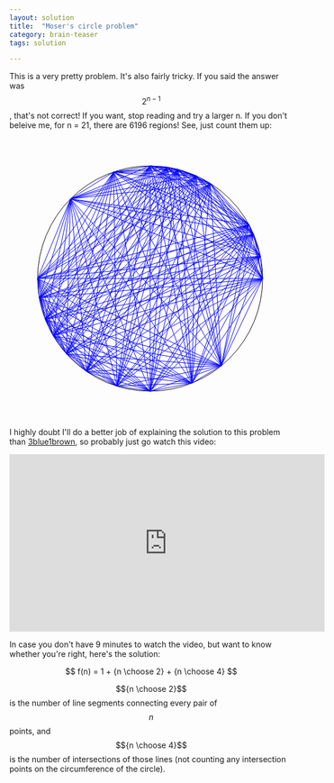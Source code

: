 ```yaml
---
layout: solution
title:  "Moser's circle problem"
category: brain-teaser
tags: solution

---
```


This is a very pretty problem.  It's also fairly tricky.  If you said
the answer was $$2^{n-1}$$, that's not correct!  If you want, stop
reading and try a larger n.  If you don't beleive me, for n = 21,
there are 6196 regions!  See, just count them up:

<svg width="500" height="500"><ellipse cx="250" cy="250" rx="200" ry="200" fill="none" stroke="black"></ellipse>
<line x1="450" y1="250" x2="376.59626133539166" y2="404.83341569538925" stroke="blue" stroke-width="1"></line>
<line x1="450" y1="250" x2="250" y2="450" stroke="blue" stroke-width="1"></line>
<line x1="450" y1="250" x2="50" y2="250.00000000000003" stroke="blue" stroke-width="1"></line>
<line x1="450" y1="250" x2="108.57864376269046" y2="108.57864376269052" stroke="blue" stroke-width="1"></line>
<line x1="450" y1="250" x2="249.99999999999997" y2="50" stroke="blue" stroke-width="1"></line>
<line x1="450" y1="250" x2="425.51651237807454" y2="154.1148922791594" stroke="blue" stroke-width="1"></line>
<line x1="450" y1="250" x2="190.8959586677321" y2="441.06729782512116" stroke="blue" stroke-width="1"></line>
<line x1="450" y1="250" x2="137.0715053209929" y2="415.06712298193565" stroke="blue" stroke-width="1"></line>
<line x1="450" y1="250" x2="279.8876264947199" y2="52.24578441279155" stroke="blue" stroke-width="1"></line>
<line x1="450" y1="250" x2="331.55209061191397" y2="67.38221193753833" stroke="blue" stroke-width="1"></line>
<line x1="450" y1="250" x2="445.9603435390559" y2="210.00570340592037" stroke="blue" stroke-width="1"></line>
<line x1="450" y1="250" x2="53.01486504652547" y2="284.59561543550615" stroke="blue" stroke-width="1"></line>
<line x1="450" y1="250" x2="356.9404890889302" y2="80.99191796419794" stroke="blue" stroke-width="1"></line>
<line x1="450" y1="250" x2="433.7290587110557" y2="170.9833372942805" stroke="blue" stroke-width="1"></line>
<line x1="450" y1="250" x2="77.84519114909912" y2="351.7974547300166" stroke="blue" stroke-width="1"></line>
<line x1="450" y1="250" x2="63.73760650342061" y2="322.8444971766942" stroke="blue" stroke-width="1"></line>
<line x1="450" y1="250" x2="324.5266878405136" y2="435.5957240873901" stroke="blue" stroke-width="1"></line>
<line x1="450" y1="250" x2="101.11766936394412" y2="383.54419352549974" stroke="blue" stroke-width="1"></line>
<line x1="450" y1="250" x2="184.96903484661237" y2="60.86784099149375" stroke="blue" stroke-width="1"></line>
<line x1="450" y1="250" x2="299.4544155296241" y2="56.21078258937297" stroke="blue" stroke-width="1"></line>
<line x1="376.59626133539166" y1="404.83341569538925" x2="250" y2="450" stroke="blue" stroke-width="1"></line>
<line x1="376.59626133539166" y1="404.83341569538925" x2="50" y2="250.00000000000003" stroke="blue" stroke-width="1"></line>
<line x1="376.59626133539166" y1="404.83341569538925" x2="108.57864376269046" y2="108.57864376269052" stroke="blue" stroke-width="1"></line>
<line x1="376.59626133539166" y1="404.83341569538925" x2="249.99999999999997" y2="50" stroke="blue" stroke-width="1"></line>
<line x1="376.59626133539166" y1="404.83341569538925" x2="425.51651237807454" y2="154.1148922791594" stroke="blue" stroke-width="1"></line>
<line x1="376.59626133539166" y1="404.83341569538925" x2="190.8959586677321" y2="441.06729782512116" stroke="blue" stroke-width="1"></line>
<line x1="376.59626133539166" y1="404.83341569538925" x2="137.0715053209929" y2="415.06712298193565" stroke="blue" stroke-width="1"></line>
<line x1="376.59626133539166" y1="404.83341569538925" x2="279.8876264947199" y2="52.24578441279155" stroke="blue" stroke-width="1"></line>
<line x1="376.59626133539166" y1="404.83341569538925" x2="331.55209061191397" y2="67.38221193753833" stroke="blue" stroke-width="1"></line>
<line x1="376.59626133539166" y1="404.83341569538925" x2="445.9603435390559" y2="210.00570340592037" stroke="blue" stroke-width="1"></line>
<line x1="376.59626133539166" y1="404.83341569538925" x2="53.01486504652547" y2="284.59561543550615" stroke="blue" stroke-width="1"></line>
<line x1="376.59626133539166" y1="404.83341569538925" x2="356.9404890889302" y2="80.99191796419794" stroke="blue" stroke-width="1"></line>
<line x1="376.59626133539166" y1="404.83341569538925" x2="433.7290587110557" y2="170.9833372942805" stroke="blue" stroke-width="1"></line>
<line x1="376.59626133539166" y1="404.83341569538925" x2="77.84519114909912" y2="351.7974547300166" stroke="blue" stroke-width="1"></line>
<line x1="376.59626133539166" y1="404.83341569538925" x2="63.73760650342061" y2="322.8444971766942" stroke="blue" stroke-width="1"></line>
<line x1="376.59626133539166" y1="404.83341569538925" x2="324.5266878405136" y2="435.5957240873901" stroke="blue" stroke-width="1"></line>
<line x1="376.59626133539166" y1="404.83341569538925" x2="101.11766936394412" y2="383.54419352549974" stroke="blue" stroke-width="1"></line>
<line x1="376.59626133539166" y1="404.83341569538925" x2="184.96903484661237" y2="60.86784099149375" stroke="blue" stroke-width="1"></line>
<line x1="376.59626133539166" y1="404.83341569538925" x2="299.4544155296241" y2="56.21078258937297" stroke="blue" stroke-width="1"></line>
<line x1="250" y1="450" x2="50" y2="250.00000000000003" stroke="blue" stroke-width="1"></line>
<line x1="250" y1="450" x2="108.57864376269046" y2="108.57864376269052" stroke="blue" stroke-width="1"></line>
<line x1="250" y1="450" x2="249.99999999999997" y2="50" stroke="blue" stroke-width="1"></line>
<line x1="250" y1="450" x2="425.51651237807454" y2="154.1148922791594" stroke="blue" stroke-width="1"></line>
<line x1="250" y1="450" x2="190.8959586677321" y2="441.06729782512116" stroke="blue" stroke-width="1"></line>
<line x1="250" y1="450" x2="137.0715053209929" y2="415.06712298193565" stroke="blue" stroke-width="1"></line>
<line x1="250" y1="450" x2="279.8876264947199" y2="52.24578441279155" stroke="blue" stroke-width="1"></line>
<line x1="250" y1="450" x2="331.55209061191397" y2="67.38221193753833" stroke="blue" stroke-width="1"></line>
<line x1="250" y1="450" x2="445.9603435390559" y2="210.00570340592037" stroke="blue" stroke-width="1"></line>
<line x1="250" y1="450" x2="53.01486504652547" y2="284.59561543550615" stroke="blue" stroke-width="1"></line>
<line x1="250" y1="450" x2="356.9404890889302" y2="80.99191796419794" stroke="blue" stroke-width="1"></line>
<line x1="250" y1="450" x2="433.7290587110557" y2="170.9833372942805" stroke="blue" stroke-width="1"></line>
<line x1="250" y1="450" x2="77.84519114909912" y2="351.7974547300166" stroke="blue" stroke-width="1"></line>
<line x1="250" y1="450" x2="63.73760650342061" y2="322.8444971766942" stroke="blue" stroke-width="1"></line>
<line x1="250" y1="450" x2="324.5266878405136" y2="435.5957240873901" stroke="blue" stroke-width="1"></line>
<line x1="250" y1="450" x2="101.11766936394412" y2="383.54419352549974" stroke="blue" stroke-width="1"></line>
<line x1="250" y1="450" x2="184.96903484661237" y2="60.86784099149375" stroke="blue" stroke-width="1"></line>
<line x1="250" y1="450" x2="299.4544155296241" y2="56.21078258937297" stroke="blue" stroke-width="1"></line>
<line x1="50" y1="250.00000000000003" x2="108.57864376269046" y2="108.57864376269052" stroke="blue" stroke-width="1"></line>
<line x1="50" y1="250.00000000000003" x2="249.99999999999997" y2="50" stroke="blue" stroke-width="1"></line>
<line x1="50" y1="250.00000000000003" x2="425.51651237807454" y2="154.1148922791594" stroke="blue" stroke-width="1"></line>
<line x1="50" y1="250.00000000000003" x2="190.8959586677321" y2="441.06729782512116" stroke="blue" stroke-width="1"></line>
<line x1="50" y1="250.00000000000003" x2="137.0715053209929" y2="415.06712298193565" stroke="blue" stroke-width="1"></line>
<line x1="50" y1="250.00000000000003" x2="279.8876264947199" y2="52.24578441279155" stroke="blue" stroke-width="1"></line>
<line x1="50" y1="250.00000000000003" x2="331.55209061191397" y2="67.38221193753833" stroke="blue" stroke-width="1"></line>
<line x1="50" y1="250.00000000000003" x2="445.9603435390559" y2="210.00570340592037" stroke="blue" stroke-width="1"></line>
<line x1="50" y1="250.00000000000003" x2="53.01486504652547" y2="284.59561543550615" stroke="blue" stroke-width="1"></line>
<line x1="50" y1="250.00000000000003" x2="356.9404890889302" y2="80.99191796419794" stroke="blue" stroke-width="1"></line>
<line x1="50" y1="250.00000000000003" x2="433.7290587110557" y2="170.9833372942805" stroke="blue" stroke-width="1"></line>
<line x1="50" y1="250.00000000000003" x2="77.84519114909912" y2="351.7974547300166" stroke="blue" stroke-width="1"></line>
<line x1="50" y1="250.00000000000003" x2="63.73760650342061" y2="322.8444971766942" stroke="blue" stroke-width="1"></line>
<line x1="50" y1="250.00000000000003" x2="324.5266878405136" y2="435.5957240873901" stroke="blue" stroke-width="1"></line>
<line x1="50" y1="250.00000000000003" x2="101.11766936394412" y2="383.54419352549974" stroke="blue" stroke-width="1"></line>
<line x1="50" y1="250.00000000000003" x2="184.96903484661237" y2="60.86784099149375" stroke="blue" stroke-width="1"></line>
<line x1="50" y1="250.00000000000003" x2="299.4544155296241" y2="56.21078258937297" stroke="blue" stroke-width="1"></line>
<line x1="108.57864376269046" y1="108.57864376269052" x2="249.99999999999997" y2="50" stroke="blue" stroke-width="1"></line>
<line x1="108.57864376269046" y1="108.57864376269052" x2="425.51651237807454" y2="154.1148922791594" stroke="blue" stroke-width="1"></line>
<line x1="108.57864376269046" y1="108.57864376269052" x2="190.8959586677321" y2="441.06729782512116" stroke="blue" stroke-width="1"></line>
<line x1="108.57864376269046" y1="108.57864376269052" x2="137.0715053209929" y2="415.06712298193565" stroke="blue" stroke-width="1"></line>
<line x1="108.57864376269046" y1="108.57864376269052" x2="279.8876264947199" y2="52.24578441279155" stroke="blue" stroke-width="1"></line>
<line x1="108.57864376269046" y1="108.57864376269052" x2="331.55209061191397" y2="67.38221193753833" stroke="blue" stroke-width="1"></line>
<line x1="108.57864376269046" y1="108.57864376269052" x2="445.9603435390559" y2="210.00570340592037" stroke="blue" stroke-width="1"></line>
<line x1="108.57864376269046" y1="108.57864376269052" x2="53.01486504652547" y2="284.59561543550615" stroke="blue" stroke-width="1"></line>
<line x1="108.57864376269046" y1="108.57864376269052" x2="356.9404890889302" y2="80.99191796419794" stroke="blue" stroke-width="1"></line>
<line x1="108.57864376269046" y1="108.57864376269052" x2="433.7290587110557" y2="170.9833372942805" stroke="blue" stroke-width="1"></line>
<line x1="108.57864376269046" y1="108.57864376269052" x2="77.84519114909912" y2="351.7974547300166" stroke="blue" stroke-width="1"></line>
<line x1="108.57864376269046" y1="108.57864376269052" x2="63.73760650342061" y2="322.8444971766942" stroke="blue" stroke-width="1"></line>
<line x1="108.57864376269046" y1="108.57864376269052" x2="324.5266878405136" y2="435.5957240873901" stroke="blue" stroke-width="1"></line>
<line x1="108.57864376269046" y1="108.57864376269052" x2="101.11766936394412" y2="383.54419352549974" stroke="blue" stroke-width="1"></line>
<line x1="108.57864376269046" y1="108.57864376269052" x2="184.96903484661237" y2="60.86784099149375" stroke="blue" stroke-width="1"></line>
<line x1="108.57864376269046" y1="108.57864376269052" x2="299.4544155296241" y2="56.21078258937297" stroke="blue" stroke-width="1"></line>
<line x1="249.99999999999997" y1="50" x2="425.51651237807454" y2="154.1148922791594" stroke="blue" stroke-width="1"></line>
<line x1="249.99999999999997" y1="50" x2="190.8959586677321" y2="441.06729782512116" stroke="blue" stroke-width="1"></line>
<line x1="249.99999999999997" y1="50" x2="137.0715053209929" y2="415.06712298193565" stroke="blue" stroke-width="1"></line>
<line x1="249.99999999999997" y1="50" x2="279.8876264947199" y2="52.24578441279155" stroke="blue" stroke-width="1"></line>
<line x1="249.99999999999997" y1="50" x2="331.55209061191397" y2="67.38221193753833" stroke="blue" stroke-width="1"></line>
<line x1="249.99999999999997" y1="50" x2="445.9603435390559" y2="210.00570340592037" stroke="blue" stroke-width="1"></line>
<line x1="249.99999999999997" y1="50" x2="53.01486504652547" y2="284.59561543550615" stroke="blue" stroke-width="1"></line>
<line x1="249.99999999999997" y1="50" x2="356.9404890889302" y2="80.99191796419794" stroke="blue" stroke-width="1"></line>
<line x1="249.99999999999997" y1="50" x2="433.7290587110557" y2="170.9833372942805" stroke="blue" stroke-width="1"></line>
<line x1="249.99999999999997" y1="50" x2="77.84519114909912" y2="351.7974547300166" stroke="blue" stroke-width="1"></line>
<line x1="249.99999999999997" y1="50" x2="63.73760650342061" y2="322.8444971766942" stroke="blue" stroke-width="1"></line>
<line x1="249.99999999999997" y1="50" x2="324.5266878405136" y2="435.5957240873901" stroke="blue" stroke-width="1"></line>
<line x1="249.99999999999997" y1="50" x2="101.11766936394412" y2="383.54419352549974" stroke="blue" stroke-width="1"></line>
<line x1="249.99999999999997" y1="50" x2="184.96903484661237" y2="60.86784099149375" stroke="blue" stroke-width="1"></line>
<line x1="249.99999999999997" y1="50" x2="299.4544155296241" y2="56.21078258937297" stroke="blue" stroke-width="1"></line>
<line x1="425.51651237807454" y1="154.1148922791594" x2="190.8959586677321" y2="441.06729782512116" stroke="blue" stroke-width="1"></line>
<line x1="425.51651237807454" y1="154.1148922791594" x2="137.0715053209929" y2="415.06712298193565" stroke="blue" stroke-width="1"></line>
<line x1="425.51651237807454" y1="154.1148922791594" x2="279.8876264947199" y2="52.24578441279155" stroke="blue" stroke-width="1"></line>
<line x1="425.51651237807454" y1="154.1148922791594" x2="331.55209061191397" y2="67.38221193753833" stroke="blue" stroke-width="1"></line>
<line x1="425.51651237807454" y1="154.1148922791594" x2="445.9603435390559" y2="210.00570340592037" stroke="blue" stroke-width="1"></line>
<line x1="425.51651237807454" y1="154.1148922791594" x2="53.01486504652547" y2="284.59561543550615" stroke="blue" stroke-width="1"></line>
<line x1="425.51651237807454" y1="154.1148922791594" x2="356.9404890889302" y2="80.99191796419794" stroke="blue" stroke-width="1"></line>
<line x1="425.51651237807454" y1="154.1148922791594" x2="433.7290587110557" y2="170.9833372942805" stroke="blue" stroke-width="1"></line>
<line x1="425.51651237807454" y1="154.1148922791594" x2="77.84519114909912" y2="351.7974547300166" stroke="blue" stroke-width="1"></line>
<line x1="425.51651237807454" y1="154.1148922791594" x2="63.73760650342061" y2="322.8444971766942" stroke="blue" stroke-width="1"></line>
<line x1="425.51651237807454" y1="154.1148922791594" x2="324.5266878405136" y2="435.5957240873901" stroke="blue" stroke-width="1"></line>
<line x1="425.51651237807454" y1="154.1148922791594" x2="101.11766936394412" y2="383.54419352549974" stroke="blue" stroke-width="1"></line>
<line x1="425.51651237807454" y1="154.1148922791594" x2="184.96903484661237" y2="60.86784099149375" stroke="blue" stroke-width="1"></line>
<line x1="425.51651237807454" y1="154.1148922791594" x2="299.4544155296241" y2="56.21078258937297" stroke="blue" stroke-width="1"></line>
<line x1="190.8959586677321" y1="441.06729782512116" x2="137.0715053209929" y2="415.06712298193565" stroke="blue" stroke-width="1"></line>
<line x1="190.8959586677321" y1="441.06729782512116" x2="279.8876264947199" y2="52.24578441279155" stroke="blue" stroke-width="1"></line>
<line x1="190.8959586677321" y1="441.06729782512116" x2="331.55209061191397" y2="67.38221193753833" stroke="blue" stroke-width="1"></line>
<line x1="190.8959586677321" y1="441.06729782512116" x2="445.9603435390559" y2="210.00570340592037" stroke="blue" stroke-width="1"></line>
<line x1="190.8959586677321" y1="441.06729782512116" x2="53.01486504652547" y2="284.59561543550615" stroke="blue" stroke-width="1"></line>
<line x1="190.8959586677321" y1="441.06729782512116" x2="356.9404890889302" y2="80.99191796419794" stroke="blue" stroke-width="1"></line>
<line x1="190.8959586677321" y1="441.06729782512116" x2="433.7290587110557" y2="170.9833372942805" stroke="blue" stroke-width="1"></line>
<line x1="190.8959586677321" y1="441.06729782512116" x2="77.84519114909912" y2="351.7974547300166" stroke="blue" stroke-width="1"></line>
<line x1="190.8959586677321" y1="441.06729782512116" x2="63.73760650342061" y2="322.8444971766942" stroke="blue" stroke-width="1"></line>
<line x1="190.8959586677321" y1="441.06729782512116" x2="324.5266878405136" y2="435.5957240873901" stroke="blue" stroke-width="1"></line>
<line x1="190.8959586677321" y1="441.06729782512116" x2="101.11766936394412" y2="383.54419352549974" stroke="blue" stroke-width="1"></line>
<line x1="190.8959586677321" y1="441.06729782512116" x2="184.96903484661237" y2="60.86784099149375" stroke="blue" stroke-width="1"></line>
<line x1="190.8959586677321" y1="441.06729782512116" x2="299.4544155296241" y2="56.21078258937297" stroke="blue" stroke-width="1"></line>
<line x1="137.0715053209929" y1="415.06712298193565" x2="279.8876264947199" y2="52.24578441279155" stroke="blue" stroke-width="1"></line>
<line x1="137.0715053209929" y1="415.06712298193565" x2="331.55209061191397" y2="67.38221193753833" stroke="blue" stroke-width="1"></line>
<line x1="137.0715053209929" y1="415.06712298193565" x2="445.9603435390559" y2="210.00570340592037" stroke="blue" stroke-width="1"></line>
<line x1="137.0715053209929" y1="415.06712298193565" x2="53.01486504652547" y2="284.59561543550615" stroke="blue" stroke-width="1"></line>
<line x1="137.0715053209929" y1="415.06712298193565" x2="356.9404890889302" y2="80.99191796419794" stroke="blue" stroke-width="1"></line>
<line x1="137.0715053209929" y1="415.06712298193565" x2="433.7290587110557" y2="170.9833372942805" stroke="blue" stroke-width="1"></line>
<line x1="137.0715053209929" y1="415.06712298193565" x2="77.84519114909912" y2="351.7974547300166" stroke="blue" stroke-width="1"></line>
<line x1="137.0715053209929" y1="415.06712298193565" x2="63.73760650342061" y2="322.8444971766942" stroke="blue" stroke-width="1"></line>
<line x1="137.0715053209929" y1="415.06712298193565" x2="324.5266878405136" y2="435.5957240873901" stroke="blue" stroke-width="1"></line>
<line x1="137.0715053209929" y1="415.06712298193565" x2="101.11766936394412" y2="383.54419352549974" stroke="blue" stroke-width="1"></line>
<line x1="137.0715053209929" y1="415.06712298193565" x2="184.96903484661237" y2="60.86784099149375" stroke="blue" stroke-width="1"></line>
<line x1="137.0715053209929" y1="415.06712298193565" x2="299.4544155296241" y2="56.21078258937297" stroke="blue" stroke-width="1"></line>
<line x1="279.8876264947199" y1="52.24578441279155" x2="331.55209061191397" y2="67.38221193753833" stroke="blue" stroke-width="1"></line>
<line x1="279.8876264947199" y1="52.24578441279155" x2="445.9603435390559" y2="210.00570340592037" stroke="blue" stroke-width="1"></line>
<line x1="279.8876264947199" y1="52.24578441279155" x2="53.01486504652547" y2="284.59561543550615" stroke="blue" stroke-width="1"></line>
<line x1="279.8876264947199" y1="52.24578441279155" x2="356.9404890889302" y2="80.99191796419794" stroke="blue" stroke-width="1"></line>
<line x1="279.8876264947199" y1="52.24578441279155" x2="433.7290587110557" y2="170.9833372942805" stroke="blue" stroke-width="1"></line>
<line x1="279.8876264947199" y1="52.24578441279155" x2="77.84519114909912" y2="351.7974547300166" stroke="blue" stroke-width="1"></line>
<line x1="279.8876264947199" y1="52.24578441279155" x2="63.73760650342061" y2="322.8444971766942" stroke="blue" stroke-width="1"></line>
<line x1="279.8876264947199" y1="52.24578441279155" x2="324.5266878405136" y2="435.5957240873901" stroke="blue" stroke-width="1"></line>
<line x1="279.8876264947199" y1="52.24578441279155" x2="101.11766936394412" y2="383.54419352549974" stroke="blue" stroke-width="1"></line>
<line x1="279.8876264947199" y1="52.24578441279155" x2="184.96903484661237" y2="60.86784099149375" stroke="blue" stroke-width="1"></line>
<line x1="279.8876264947199" y1="52.24578441279155" x2="299.4544155296241" y2="56.21078258937297" stroke="blue" stroke-width="1"></line>
<line x1="331.55209061191397" y1="67.38221193753833" x2="445.9603435390559" y2="210.00570340592037" stroke="blue" stroke-width="1"></line>
<line x1="331.55209061191397" y1="67.38221193753833" x2="53.01486504652547" y2="284.59561543550615" stroke="blue" stroke-width="1"></line>
<line x1="331.55209061191397" y1="67.38221193753833" x2="356.9404890889302" y2="80.99191796419794" stroke="blue" stroke-width="1"></line>
<line x1="331.55209061191397" y1="67.38221193753833" x2="433.7290587110557" y2="170.9833372942805" stroke="blue" stroke-width="1"></line>
<line x1="331.55209061191397" y1="67.38221193753833" x2="77.84519114909912" y2="351.7974547300166" stroke="blue" stroke-width="1"></line>
<line x1="331.55209061191397" y1="67.38221193753833" x2="63.73760650342061" y2="322.8444971766942" stroke="blue" stroke-width="1"></line>
<line x1="331.55209061191397" y1="67.38221193753833" x2="324.5266878405136" y2="435.5957240873901" stroke="blue" stroke-width="1"></line>
<line x1="331.55209061191397" y1="67.38221193753833" x2="101.11766936394412" y2="383.54419352549974" stroke="blue" stroke-width="1"></line>
<line x1="331.55209061191397" y1="67.38221193753833" x2="184.96903484661237" y2="60.86784099149375" stroke="blue" stroke-width="1"></line>
<line x1="331.55209061191397" y1="67.38221193753833" x2="299.4544155296241" y2="56.21078258937297" stroke="blue" stroke-width="1"></line>
<line x1="445.9603435390559" y1="210.00570340592037" x2="53.01486504652547" y2="284.59561543550615" stroke="blue" stroke-width="1"></line>
<line x1="445.9603435390559" y1="210.00570340592037" x2="356.9404890889302" y2="80.99191796419794" stroke="blue" stroke-width="1"></line>
<line x1="445.9603435390559" y1="210.00570340592037" x2="433.7290587110557" y2="170.9833372942805" stroke="blue" stroke-width="1"></line>
<line x1="445.9603435390559" y1="210.00570340592037" x2="77.84519114909912" y2="351.7974547300166" stroke="blue" stroke-width="1"></line>
<line x1="445.9603435390559" y1="210.00570340592037" x2="63.73760650342061" y2="322.8444971766942" stroke="blue" stroke-width="1"></line>
<line x1="445.9603435390559" y1="210.00570340592037" x2="324.5266878405136" y2="435.5957240873901" stroke="blue" stroke-width="1"></line>
<line x1="445.9603435390559" y1="210.00570340592037" x2="101.11766936394412" y2="383.54419352549974" stroke="blue" stroke-width="1"></line>
<line x1="445.9603435390559" y1="210.00570340592037" x2="184.96903484661237" y2="60.86784099149375" stroke="blue" stroke-width="1"></line>
<line x1="445.9603435390559" y1="210.00570340592037" x2="299.4544155296241" y2="56.21078258937297" stroke="blue" stroke-width="1"></line>
<line x1="53.01486504652547" y1="284.59561543550615" x2="356.9404890889302" y2="80.99191796419794" stroke="blue" stroke-width="1"></line>
<line x1="53.01486504652547" y1="284.59561543550615" x2="433.7290587110557" y2="170.9833372942805" stroke="blue" stroke-width="1"></line>
<line x1="53.01486504652547" y1="284.59561543550615" x2="77.84519114909912" y2="351.7974547300166" stroke="blue" stroke-width="1"></line>
<line x1="53.01486504652547" y1="284.59561543550615" x2="63.73760650342061" y2="322.8444971766942" stroke="blue" stroke-width="1"></line>
<line x1="53.01486504652547" y1="284.59561543550615" x2="324.5266878405136" y2="435.5957240873901" stroke="blue" stroke-width="1"></line>
<line x1="53.01486504652547" y1="284.59561543550615" x2="101.11766936394412" y2="383.54419352549974" stroke="blue" stroke-width="1"></line>
<line x1="53.01486504652547" y1="284.59561543550615" x2="184.96903484661237" y2="60.86784099149375" stroke="blue" stroke-width="1"></line>
<line x1="53.01486504652547" y1="284.59561543550615" x2="299.4544155296241" y2="56.21078258937297" stroke="blue" stroke-width="1"></line>
<line x1="356.9404890889302" y1="80.99191796419794" x2="433.7290587110557" y2="170.9833372942805" stroke="blue" stroke-width="1"></line>
<line x1="356.9404890889302" y1="80.99191796419794" x2="77.84519114909912" y2="351.7974547300166" stroke="blue" stroke-width="1"></line>
<line x1="356.9404890889302" y1="80.99191796419794" x2="63.73760650342061" y2="322.8444971766942" stroke="blue" stroke-width="1"></line>
<line x1="356.9404890889302" y1="80.99191796419794" x2="324.5266878405136" y2="435.5957240873901" stroke="blue" stroke-width="1"></line>
<line x1="356.9404890889302" y1="80.99191796419794" x2="101.11766936394412" y2="383.54419352549974" stroke="blue" stroke-width="1"></line>
<line x1="356.9404890889302" y1="80.99191796419794" x2="184.96903484661237" y2="60.86784099149375" stroke="blue" stroke-width="1"></line>
<line x1="356.9404890889302" y1="80.99191796419794" x2="299.4544155296241" y2="56.21078258937297" stroke="blue" stroke-width="1"></line>
<line x1="433.7290587110557" y1="170.9833372942805" x2="77.84519114909912" y2="351.7974547300166" stroke="blue" stroke-width="1"></line>
<line x1="433.7290587110557" y1="170.9833372942805" x2="63.73760650342061" y2="322.8444971766942" stroke="blue" stroke-width="1"></line>
<line x1="433.7290587110557" y1="170.9833372942805" x2="324.5266878405136" y2="435.5957240873901" stroke="blue" stroke-width="1"></line>
<line x1="433.7290587110557" y1="170.9833372942805" x2="101.11766936394412" y2="383.54419352549974" stroke="blue" stroke-width="1"></line>
<line x1="433.7290587110557" y1="170.9833372942805" x2="184.96903484661237" y2="60.86784099149375" stroke="blue" stroke-width="1"></line>
<line x1="433.7290587110557" y1="170.9833372942805" x2="299.4544155296241" y2="56.21078258937297" stroke="blue" stroke-width="1"></line>
<line x1="77.84519114909912" y1="351.7974547300166" x2="63.73760650342061" y2="322.8444971766942" stroke="blue" stroke-width="1"></line>
<line x1="77.84519114909912" y1="351.7974547300166" x2="324.5266878405136" y2="435.5957240873901" stroke="blue" stroke-width="1"></line>
<line x1="77.84519114909912" y1="351.7974547300166" x2="101.11766936394412" y2="383.54419352549974" stroke="blue" stroke-width="1"></line>
<line x1="77.84519114909912" y1="351.7974547300166" x2="184.96903484661237" y2="60.86784099149375" stroke="blue" stroke-width="1"></line>
<line x1="77.84519114909912" y1="351.7974547300166" x2="299.4544155296241" y2="56.21078258937297" stroke="blue" stroke-width="1"></line>
<line x1="63.73760650342061" y1="322.8444971766942" x2="324.5266878405136" y2="435.5957240873901" stroke="blue" stroke-width="1"></line>
<line x1="63.73760650342061" y1="322.8444971766942" x2="101.11766936394412" y2="383.54419352549974" stroke="blue" stroke-width="1"></line>
<line x1="63.73760650342061" y1="322.8444971766942" x2="184.96903484661237" y2="60.86784099149375" stroke="blue" stroke-width="1"></line>
<line x1="63.73760650342061" y1="322.8444971766942" x2="299.4544155296241" y2="56.21078258937297" stroke="blue" stroke-width="1"></line>
<line x1="324.5266878405136" y1="435.5957240873901" x2="101.11766936394412" y2="383.54419352549974" stroke="blue" stroke-width="1"></line>
<line x1="324.5266878405136" y1="435.5957240873901" x2="184.96903484661237" y2="60.86784099149375" stroke="blue" stroke-width="1"></line>
<line x1="324.5266878405136" y1="435.5957240873901" x2="299.4544155296241" y2="56.21078258937297" stroke="blue" stroke-width="1"></line>
<line x1="101.11766936394412" y1="383.54419352549974" x2="184.96903484661237" y2="60.86784099149375" stroke="blue" stroke-width="1"></line>
<line x1="101.11766936394412" y1="383.54419352549974" x2="299.4544155296241" y2="56.21078258937297" stroke="blue" stroke-width="1"></line>
<line x1="184.96903484661237" y1="60.86784099149375" x2="299.4544155296241" y2="56.21078258937297" stroke="blue" stroke-width="1"></line></svg>

I highly doubt I'll do a better job of explaining the solution to this problem than [3blue1brown](https://www.youtube.com/channel/UCYO_jab_esuFRV4b17AJtAw), so probably just go watch this video:

<iframe width="560" height="315" src="https://www.youtube.com/embed/K8P8uFahAgc" frameborder="0" allow="autoplay; encrypted-media" allowfullscreen></iframe>

In case you don't have 9 minutes to watch the video, but want to know whether you're right, here's the solution:

$$
f(n) = 1 + {n \choose 2} + {n \choose 4}
$$

$${n \choose 2}$$ is the number of line segments connecting every pair of $$n$$ points, and $${n \choose 4}$$ is the number of intersections of those lines (not counting any intersection points on the circumference of the circle).




